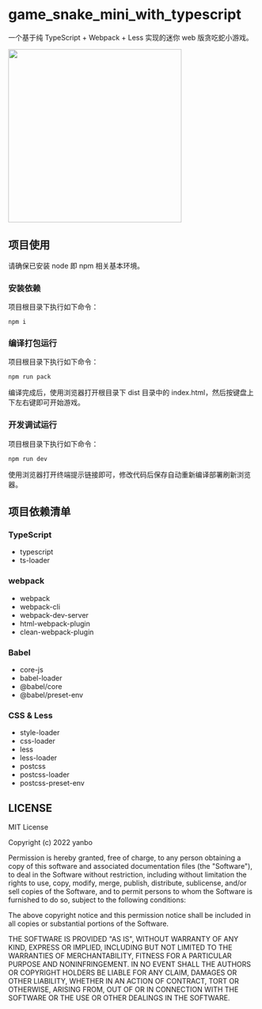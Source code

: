 # game_snake_mini_with_typescript

一个基于纯 TypeScript + Webpack + Less 实现的迷你 web 版贪吃蛇小游戏。

<div><img src=".images/photo.png" width="350"></div>

## 项目使用

请确保已安装 node 即 npm 相关基本环境。

### 安装依赖

项目根目录下执行如下命令：

```
npm i
```

### 编译打包运行

项目根目录下执行如下命令：

```
npm run pack
```

编译完成后，使用浏览器打开根目录下 dist 目录中的 index.html，然后按键盘上下左右键即可开始游戏。

### 开发调试运行

项目根目录下执行如下命令：

```
npm run dev
```
使用浏览器打开终端提示链接即可，修改代码后保存自动重新编译部署刷新浏览器。

## 项目依赖清单

### TypeScript

- typescript
- ts-loader

### webpack

- webpack
- webpack-cli
- webpack-dev-server
- html-webpack-plugin
- clean-webpack-plugin

### Babel

- core-js
- babel-loader
- @babel/core
- @babel/preset-env

### CSS & Less

- style-loader
- css-loader
- less
- less-loader
- postcss
- postcss-loader
- postcss-preset-env

## LICENSE

MIT License

Copyright (c) 2022 yanbo

Permission is hereby granted, free of charge, to any person obtaining a copy
of this software and associated documentation files (the "Software"), to deal
in the Software without restriction, including without limitation the rights
to use, copy, modify, merge, publish, distribute, sublicense, and/or sell
copies of the Software, and to permit persons to whom the Software is
furnished to do so, subject to the following conditions:

The above copyright notice and this permission notice shall be included in all
copies or substantial portions of the Software.

THE SOFTWARE IS PROVIDED "AS IS", WITHOUT WARRANTY OF ANY KIND, EXPRESS OR
IMPLIED, INCLUDING BUT NOT LIMITED TO THE WARRANTIES OF MERCHANTABILITY,
FITNESS FOR A PARTICULAR PURPOSE AND NONINFRINGEMENT. IN NO EVENT SHALL THE
AUTHORS OR COPYRIGHT HOLDERS BE LIABLE FOR ANY CLAIM, DAMAGES OR OTHER
LIABILITY, WHETHER IN AN ACTION OF CONTRACT, TORT OR OTHERWISE, ARISING FROM,
OUT OF OR IN CONNECTION WITH THE SOFTWARE OR THE USE OR OTHER DEALINGS IN THE
SOFTWARE.
